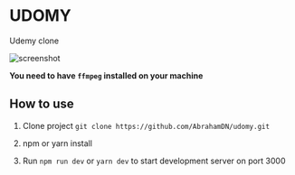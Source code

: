 # UDOMY

Udemy clone

![screenshot](https://i.imgur.com/GaTidMT.png)

**You need to have `ffmpeg` installed on your machine**

## How to use

1. Clone project `git clone https://github.com/AbrahamDN/udomy.git`

2. npm or yarn install

3. Run `npm run dev` or `yarn dev` to start development server on port 3000
